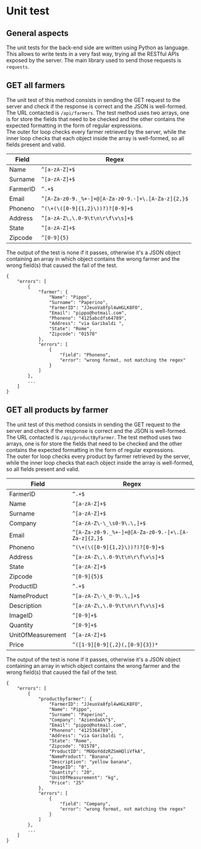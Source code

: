 # Unit test

## General aspects

The unit tests for the back-end side are written using Python as language. This allows to write tests in a very fast way, trying all the RESTful APIs exposed by the server. The main library used to send those requests is `requests`.

## GET all farmers

The unit test of this method consists in sending the GET request to the server and check if the response is correct and the JSON is well-formed. The URL contacted is `/api/farmers`. The test method uses two arrays, one is for store the fields that need to be checked and the other contains the expected formatting in the form of regular expressions.<br/>The outer for loop checks every farmer retrieved by the server, while the inner loop checks that each object inside the array is well-formed, so all fields present and valid.

| Field    | Regex                                               |
| -------- | --------------------------------------------------- |
| Name     | `^[a-zA-Z]+$`                                       |
| Surname  | `^[a-zA-Z]+$`                                       |
| FarmerID | `^.+$`                                              |
| Email    | `^[A-Za-z0-9._%+-]+@[A-Za-z0-9.-]+\.[A-Za-z]{2,}$`  |
| Phoneno  | `^(\+(\([0-9]{1,2}\))?)?[0-9]+$`                    |
| Address  | `^[a-zA-Z\,\.0-9\t\n\r\f\v\s]+$`                    |
| State    | `^[a-zA-Z]+$`                                       |
| Zipcode  | `^[0-9]{5}`                                         |

The output of the test is none if it passes, otherwise it's a JSON object containing an array in which object contains the wrong farmer and the wrong field(s) that caused the fail of the test.

```json5
{
    "errors": [
        {
            "farmer": {
                "Name": "Pippo",
                "Surname": "Paperino",
                "FarmerID": "JJeuoVa8fpl4wHGLK8FO",
                "Email": "pippo@hotmail.com",
                "Phoneno": "4125abcdfs64789",
                "Address": "via Garibaldi ",
                "State": "Rome",
                "Zipcode": "01578"
            },
            "errors": [
                {
                    "field": "Phoneno",
                    "error": "wrong format, not matching the regex"
                }
            ]
        },
        ...
    ]
}
```



## GET all products by farmer

The unit test of this method consists in sending the GET request to the server and check if the response is correct and the JSON is well-formed. The URL contacted is `/api/productByFarmer`. The test method uses two arrays, one is for store the fields that need to be checked and the other contains the expected formatting in the form of regular expressions.<br/>The outer for loop checks every product by farmer retrieved by the server, while the inner loop checks that each object inside the array is well-formed, so all fields present and valid.

| Field             | Regex                                               |
| ----------------- | --------------------------------------------------- |
| FarmerID          | `^.+$`                                              |
| Name              | `^[a-zA-Z]+$`                                       |
| Surname           | `^[a-zA-Z]+$`                                       |
| Company           | `^[a-zA-Z\-\_\s0-9\.\,]+$`                          |
| Email             | `^[A-Za-z0-9._%+-]+@[A-Za-z0-9.-]+\.[A-Za-z]{2,}$`  |
| Phoneno           | `^(\+(\([0-9]{1,2}\))?)?[0-9]+$`                    |
| Address           | `^[a-zA-Z\,\.0-9\t\n\r\f\v\s]+$`                    |
| State             | `^[a-zA-Z]+$`                                       |
| Zipcode           | `^[0-9]{5}$`                                        |
| ProductID         | `^.+$`                                              |
| NameProduct       | `^[a-zA-Z\-\_0-9\.\,]+$`                            |
| Description       | `^[a-zA-Z\,\.0-9\t\n\r\f\v\s]+$`                    |
| ImageID           | `^[0-9]+$`                                          |
| Quantity          | `^[0-9]+$`                                          |
| UnitOfMeasurement | `^[a-zA-Z]+$`                                       |
| Price             | `^([1-9][0-9]{,2}(,[0-9]{3})*`                      |

The output of the test is none if it passes, otherwise it's a JSON object containing an array in which object contains the wrong farmer and the wrong field(s) that caused the fail of the test.

```json5
{
    "errors": [
        {
            "productbyfarmer": {
                "FarmerID": "JJeuoVa8fpl4wHGLK8FO",
                "Name": "Pippo",
                "Surname": "Paperino",
                "Company": "Azienda&%^$",
                "Email": "pippo@hotmail.com",
                "Phoneno": "4125364789",
                "Address": "via Garibaldi ",
                "State": "Rome",
                "Zipcode": "01578",
                "ProductID": "MUQoYddzRZSmHQliVfkA",
                "NameProduct": "Banana",
                "Description": "yellow banana",
                "ImageID": "0",
                "Quantity": "20",
                "UnitOfMeasurement": "kg",
                "Price": "25"
            },
            "errors": [
                {
                    "field": "Company",
                    "error": "wrong format, not matching the regex"
                }
            ]
        },
        ...
    ]
}
```

